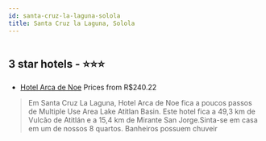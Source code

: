 ```yaml
---
id: santa-cruz-la-laguna-solola
title: Santa Cruz la Laguna, Solola
---
```


<center><img src="https://i.travelapi.com/hotels/42000000/41350000/41344000/41343961/34c8d450_z.jpg" alt="" /></center>


##  3 star hotels - ⭐️⭐️⭐️

-    [Hotel Arca de Noe](https://www.hurb.com/br/aud/https://www.hurb.com/br/hotels/santa-cruz-la-laguna/hotel-arca-de-noe-HT-HAPN?cmp=18055) Prices from R$240.22
   > Em Santa Cruz La Laguna, Hotel Arca de Noe fica a poucos passos de Multiple Use Area Lake Atitlan Basin.  Este hotel fica a 49,3 km de Vulcão de Atitlán e a 15,4 km de Mirante San Jorge.Sinta-se em casa em um de nossos 8 quartos. Banheiros possuem chuveir
